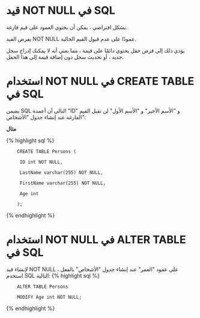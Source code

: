# قيد NOT NULL في SQL

بشكل افتراضي ، يمكن أن يحتوي العمود على قيم فارغة.

يفرض القيد NOT NULL عمودًا على عدم قبول القيم الخالية.

يؤدي ذلك إلى فرض حقل يحتوي دائمًا على قيمة ، مما يعني أنه لا يمكنك إدراج سجل جديد ، أو تحديث سجل دون إضافة قيمة إلى هذا الحقل.

# استخدام NOT NULL في CREATE TABLE في SQL

يضمن SQL التالي أن أعمدة "ID" و "الأسم الأخير" و "الأسم الأول" لن تقبل القيم الفارغة عند إنشاء جدول "الأشخاص":

**مثال**

{% highlight sql %}

		CREATE TABLE Persons (

   		 ID int NOT NULL,

   		 LastName varchar(255) NOT NULL,

   		 FirstName varchar(255) NOT NULL,

   		 Age int

		); 

{% endhighlight %}

# استخدام NOT NULL في ALTER TABLE في SQL

لإنشاء قيد NOT NULL على عمود "العمر" عند إنشاء جدول "الأشخاص" بالفعل ، استخدم SQL التالية:
{% highlight sql %}

		ALTER TABLE Persons

		MODIFY Age int NOT NULL;

{% endhighlight %} 




